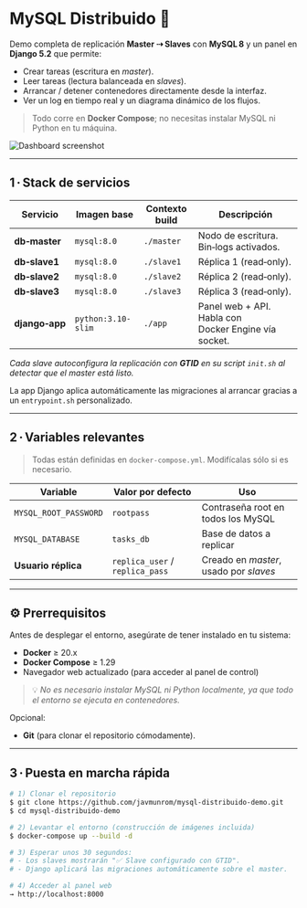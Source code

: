 # MySQL Distribuido 🚀

Demo completa de replicación **Master ⇢ Slaves** con **MySQL 8** y un panel en **Django 5.2** que permite:

- Crear tareas (escritura en _master_).
- Leer tareas (lectura balanceada en _slaves_).
- Arrancar / detener contenedores directamente desde la interfaz.
- Ver un log en tiempo real y un diagrama dinámico de los flujos.

> Todo corre en **Docker Compose**; no necesitas instalar MySQL ni Python en tu máquina.

![Dashboard screenshot](docs/screenshot-dashboard.png)

---

## 1 · Stack de servicios

| Servicio       | Imagen base        | Contexto build | Descripción                                          |
| -------------- | ------------------ | -------------- | ---------------------------------------------------- |
| **db‑master**  | `mysql:8.0`        | `./master`     | Nodo de escritura. Bin‑logs activados.               |
| **db‑slave1**  | `mysql:8.0`        | `./slave1`     | Réplica 1 (read‑only).                               |
| **db‑slave2**  | `mysql:8.0`        | `./slave2`     | Réplica 2 (read‑only).                               |
| **db‑slave3**  | `mysql:8.0`        | `./slave3`     | Réplica 3 (read‑only).                               |
| **django‑app** | `python:3.10-slim` | `./app`        | Panel web + API. Habla con Docker Engine vía socket. |

_Cada slave autoconfigura la replicación con **GTID** en su script `init.sh` al detectar que el master está listo._

La app Django aplica automáticamente las migraciones al arrancar gracias a un `entrypoint.sh` personalizado.

---

## 2 · Variables relevantes

> Todas están definidas en `docker-compose.yml`. Modifícalas sólo si es necesario.

| Variable              | Valor por defecto               | Uso                                    |
| --------------------- | ------------------------------- | -------------------------------------- |
| `MYSQL_ROOT_PASSWORD` | `rootpass`                      | Contraseña root en todos los MySQL     |
| `MYSQL_DATABASE`      | `tasks_db`                      | Base de datos a replicar               |
| **Usuario réplica**   | `replica_user` / `replica_pass` | Creado en _master_, usado por _slaves_ |

---

## ⚙️ Prerrequisitos

Antes de desplegar el entorno, asegúrate de tener instalado en tu sistema:

- **Docker** ≥ 20.x
- **Docker Compose** ≥ 1.29
- Navegador web actualizado (para acceder al panel de control)

> 💡 _No es necesario instalar MySQL ni Python localmente, ya que todo el entorno se ejecuta en contenedores._

Opcional:

- **Git** (para clonar el repositorio cómodamente).

---

## 3 · Puesta en marcha rápida

```bash
# 1) Clonar el repositorio
$ git clone https://github.com/javmunrom/mysql-distribuido-demo.git
$ cd mysql-distribuido-demo

# 2) Levantar el entorno (construcción de imágenes incluida)
$ docker-compose up --build -d

# 3) Esperar unos 30 segundos:
# - Los slaves mostrarán "✅ Slave configurado con GTID".
# - Django aplicará las migraciones automáticamente sobre el master.

# 4) Acceder al panel web
→ http://localhost:8000
```
